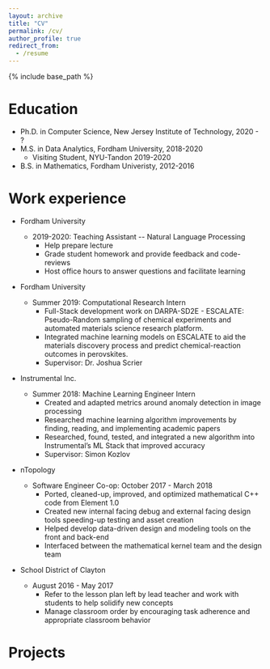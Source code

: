 ```yaml
---
layout: archive
title: "CV"
permalink: /cv/
author_profile: true
redirect_from:
  - /resume
---
```


{% include base_path %}

Education
======
* Ph.D. in Computer Science, New Jersey Institute of Technology, 2020 - ?
* M.S. in Data Analytics, Fordham University, 2018-2020
    * Visiting Student, NYU-Tandon 2019-2020
* B.S. in Mathematics, Fordham Univeristy, 2012-2016

Work experience
======
* Fordham University
  * 2019-2020: Teaching Assistant -- Natural Language Processing
	  * Help prepare lecture
	  * Grade student homework and provide feedback and code-reviews
	  * Host office hours to answer questions and facilitate learning

* Fordham University
  * Summer 2019: Computational Research Intern
	  * Full-Stack development work on DARPA-SD2E - ESCALATE: Pseudo-Random sampling of chemical experiments and automated materials science research platform. 
	  * Integrated machine learning models on ESCALATE to aid the materials discovery process and predict chemical-reaction outcomes in perovskites.
	  * Supervisor: Dr. Joshua Scrier

* Instrumental Inc.
  * Summer 2018: Machine Learning Engineer Intern
	  * Created and adapted metrics around anomaly detection in image processing 
	  * Researched machine learning algorithm improvements by finding, reading, and implementing academic papers 
	  * Researched, found, tested, and integrated a new algorithm into Instrumental’s ML Stack that improved accuracy 
	  * Supervisor: Simon Kozlov

* nTopology
  * Software Engineer Co-op: October 2017 - March 2018
	  * Ported, cleaned-up, improved, and optimized mathematical C++ code from Element 1.0
	  * Created new internal facing debug and external facing design tools speeding-up testing and asset creation
	  * Helped develop data-driven design and modeling tools on the front and back-end 
	  * Interfaced between the mathematical kernel team and the design team

* School District of Clayton
  * August 2016 - May 2017
	  * Refer to the lesson plan left by lead teacher and work with students to help solidify new concepts
	  * Manage classroom order by encouraging task adherence and appropriate classroom behavior 

Projects
======
